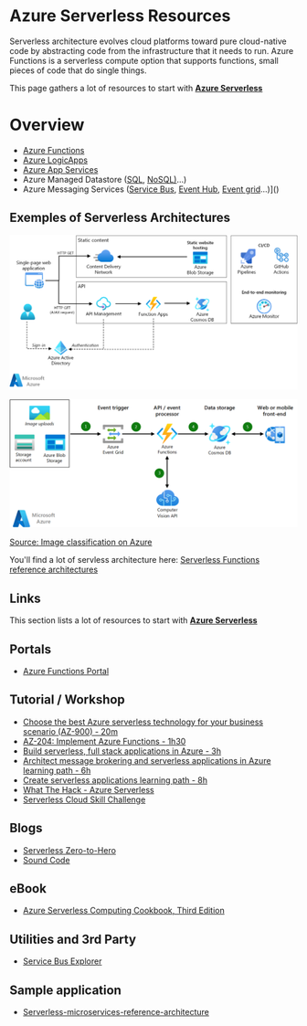 # Azure Serverless Resources

Serverless architecture evolves cloud platforms toward pure cloud-native code by abstracting code from the infrastructure that it needs to run. Azure Functions is a serverless compute option that supports functions, small pieces of code that do single things.

This page gathers a lot of resources to start with **[Azure Serverless](https://azure.microsoft.com/en-us/solutions/serverless/)**

# Overview

 - [Azure Functions](https://learn.microsoft.com/en-us/azure/azure-functions/)
 - [Azure LogicApps](https://learn.microsoft.com/en-us/azure/logic-apps/)
 - [Azure App Services](https://learn.microsoft.com/en-us/azure/app-service/)
 - Azure Managed Datastore ([SQL](https://learn.microsoft.com/en-us/azure/azure-sql/?view=azuresql), [NoSQL)](https://learn.microsoft.com/en-us/azure/cosmos-db/)...)
 - Azure Messaging Services ([Service Bus](https://learn.microsoft.com/en-us/azure/service-bus-messaging/), [Event Hub](https://learn.microsoft.com/en-us/azure/event-hubs/), [Event grid](https://learn.microsoft.com/en-us/azure/event-grid/)...)]()

## Exemples of Serverless Architectures

![Serverless Web Architecure](./media/serverless-web-app.png)

![Serverless Architecure](./media/serverless-architecture.png)

 [Source: Image classification on Azure](https://learn.microsoft.com/en-us/azure/architecture/example-scenario/ai/intelligent-apps-image-processing)


You'll find a lot of servless architecture here: [Serverless Functions reference architectures](https://learn.microsoft.com/en-us/azure/architecture/serverless-quest/reference-architectures)


## Links

This section lists a lot of resources to start with **[Azure Serverless](https://azure.microsoft.com/en-us/solutions/serverless/)**

## Portals
 - [Azure Functions Portal](https://github.com/Azure/Azure-Functions)

## Tutorial / Workshop

 - [Choose the best Azure serverless technology for your business scenario (AZ-900) - 20m](https://learn.microsoft.com/en-us/training/modules/serverless-fundamentals/)
 - [AZ-204: Implement Azure Functions - 1h30](https://learn.microsoft.com/en-us/training/paths/implement-azure-functions/)
 - [Build serverless, full stack applications in Azure - 3h](https://learn.microsoft.com/en-us/training/paths/build-serverless-full-stack-apps-azure/)
 - [Architect message brokering and serverless applications in Azure learning path - 6h](https://learn.microsoft.com/en-us/training/paths/architect-messaging-serverless/)
 - [Create serverless applications learning path - 8h](https://learn.microsoft.com/en-us/training/paths/create-serverless-applications/)
 - [What The Hack - Azure Serverless](https://github.com/microsoft/WhatTheHack/tree/master/015-Serverless)
 - [Serverless Cloud Skill Challenge](https://learn.microsoft.com/en-us/users/cloudskillschallenge/collections/25m3hkzxygde?WT.mc_id=cloudskillschallenge_b950cd7a-d456-46ab-81ba-3bd1ad86dc1c)

## Blogs

 - [Serverless Zero-to-Hero](https://azure.github.io/Cloud-Native/serverless-september/ZeroToHero/)
 - [Sound Code](https://markheath.net/category/azure%20functions)


## eBook

 - [Azure Serverless Computing Cookbook, Third Edition](https://azure.microsoft.com/en-us/resources/azure-serverless-computing-cookbook/)


## Utilities and 3rd Party 

 - [Service Bus Explorer](https://github.com/paolosalvatori/ServiceBusExplorer)

## Sample application

 - [Serverless-microservices-reference-architecture](https://github.com/petertuton/serverless-reference-implementation)

